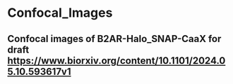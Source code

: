 # Confocal_Images

## Confocal images of B2AR-Halo_SNAP-CaaX for draft https://www.biorxiv.org/content/10.1101/2024.05.10.593617v1
